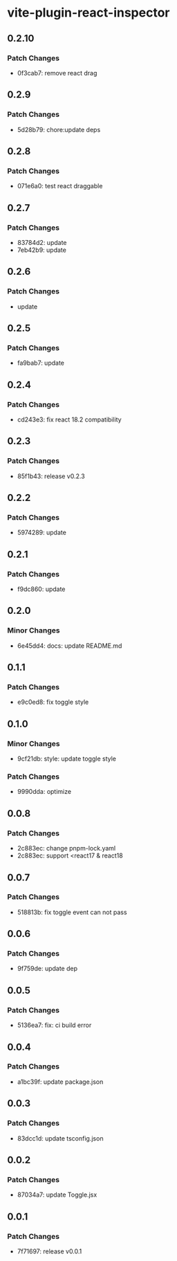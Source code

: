 # vite-plugin-react-inspector

## 0.2.10

### Patch Changes

- 0f3cab7: remove react drag

## 0.2.9

### Patch Changes

- 5d28b79: chore:update deps

## 0.2.8

### Patch Changes

- 071e6a0: test react draggable

## 0.2.7

### Patch Changes

- 83784d2: update
- 7eb42b9: update

## 0.2.6

### Patch Changes

- update

## 0.2.5

### Patch Changes

- fa9bab7: update

## 0.2.4

### Patch Changes

- cd243e3: fix react 18.2 compatibility

## 0.2.3

### Patch Changes

- 85f1b43: release v0.2.3

## 0.2.2

### Patch Changes

- 5974289: update

## 0.2.1

### Patch Changes

- f9dc860: update

## 0.2.0

### Minor Changes

- 6e45dd4: docs: update README.md

## 0.1.1

### Patch Changes

- e9c0ed8: fix toggle style

## 0.1.0

### Minor Changes

- 9cf21db: style: update toggle style

### Patch Changes

- 9990dda: optimize

## 0.0.8

### Patch Changes

- 2c883ec: change pnpm-lock.yaml
- 2c883ec: support <react17 & react18

## 0.0.7

### Patch Changes

- 518813b: fix toggle event can not pass

## 0.0.6

### Patch Changes

- 9f759de: update dep

## 0.0.5

### Patch Changes

- 5136ea7: fix: ci build error

## 0.0.4

### Patch Changes

- a1bc39f: update package.json

## 0.0.3

### Patch Changes

- 83dcc1d: update tsconfig.json

## 0.0.2

### Patch Changes

- 87034a7: update Toggle.jsx

## 0.0.1

### Patch Changes

- 7f71697: release v0.0.1
